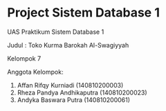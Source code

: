 # Project Sistem Database 1
UAS Praktikum Sistem Database 1

Judul : Toko Kurma Barokah Al-Swagiyyah

Kelompok 7

Anggota Kelompok:
1. Affan Rifqy Kurniadi (140810200003)
2. Rheza Pandya Andhikaputra (140810200023)
3. Andyka Baswara Putra (140810200061)
